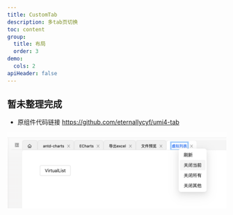 ```yaml
---
title: CustomTab
description: 多tab页切换
toc: content
group:
  title: 布局
  order: 3
demo:
  cols: 2
apiHeader: false
---
```


## 暂未整理完成

- 原组件代码链接 https://github.com/eternallycyf/umi4-tab

![](https://raw.githubusercontent.com/eternallycyf/umi4-tab/main/public/tag.png)
